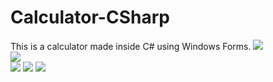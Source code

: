 # Calculator-CSharp
This is a calculator made inside C# using Windows Forms. 
<img src="https://cdn.discordapp.com/attachments/323107036990668810/1037446694301859910/unknown.png">
<br>
<img src="https://cdn.discordapp.com/attachments/323107036990668810/1037446773419036753/unknown.png">
<br>
<img src="https://cdn.discordapp.com/attachments/323107036990668810/1037446828704153600/unknown.png">
<img src="https://cdn.discordapp.com/attachments/323107036990668810/1037446930764144671/unknown.png">
<img src="https://cdn.discordapp.com/attachments/323107036990668810/1037447010065850398/unknown.png">

